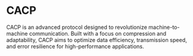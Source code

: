 # CACP
CACP is an advanced protocol designed to revolutionize machine-to-machine communication. Built with a focus on compression and adaptability, CACP aims to optimize data efficiency, transmission speed, and error resilience for high-performance applications.
